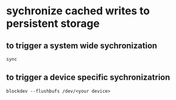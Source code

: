 # sychronize cached writes to persistent storage

## to trigger a system wide sychronization

```
sync
```

## to trigger a device specific sychronizatrion

```
blockdev --flushbufs /dev/<your device>
```
